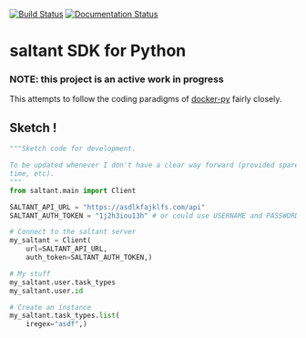 [![Build Status](https://travis-ci.com/mwiens91/saltant-py.svg?branch=master)](https://travis-ci.com/mwiens91/saltant-py)
[![Documentation Status](https://readthedocs.org/projects/saltant-py/badge/?version=latest)](https://saltant-py.readthedocs.io/en/latest/?badge=latest)

# saltant SDK for Python

### NOTE: this project is an active work in progress

This attempts to follow the coding paradigms of
[docker-py](https://github.com/docker/docker-py) fairly closely.

## Sketch !

```python
"""Sketch code for development.

To be updated whenever I don't have a clear way forward (provided spare
time, etc).
"""
from saltant.main import Client

SALTANT_API_URL = "https://asdlkfajklfs.com/api"
SALTANT_AUTH_TOKEN = "1j2h3iou13h" # or could use USERNAME and PASSWORD

# Connect to the saltant server
my_saltant = Client(
    url=SALTANT_API_URL,
    auth_token=SALTANT_AUTH_TOKEN,)

# My stuff
my_saltant.user.task_types
my_saltant.user.id

# Create an instance
my_saltant.task_types.list(
    iregex="asdf",)
```
